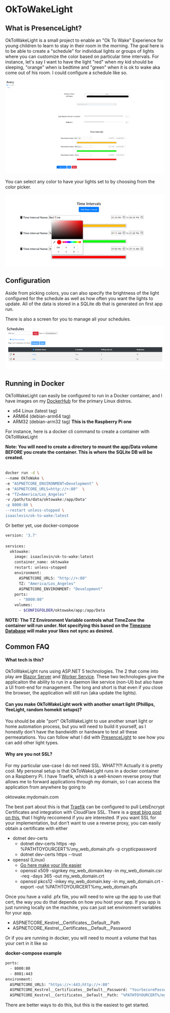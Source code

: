# OkToWakeLight

## What is PresenceLight?

OkToWakeLight is a small project to enable an "Ok To Wake" Experience for young children to learn to stay in their room in the morning. The goal here is to be able to create a "schedule" for 
individual lights or groups of lights where you can customize the color based on particular time intervals. For instance, let's say I want to have the light "red" when my kid should be sleeping,
"orange" when is bedtime and "green" when it is ok to wake aka come out of his room. I could configure a schedule like so.


![Schedule](static/schedule.png)


You can select any color to have your lights set to by choosing from the color picker. 

![Interval](static/interval.png)

## Configuration

Aside from picking colors, you can also specify the brightness of the light configured for the schedule as well as how often you want the lights to update. All of the data is stored in a SQLite db 
that is generated on first app run. 

There is also a screen for you to manage all your schedules.

![Index](static/index.png)


## Running in Docker

OkToWakeLight can easily be configured to run in a Docker container, and I have images on my [DockerHub](https://hub.docker.com/repository/docker/isaaclevin/ok-to-wake) for the primary Linux distros. 

- x64 Linux (latest tag)
- ARM64 (debian-arm64 tag)
- ARM32 (debian-arm32 tag) **This is the Raspberry Pi one**


For instance, here is a docker cli command to create a container with OkToWakeLight


**Note: You will need to create a directory to mount the app/Data volume BEFORE you create the container. This is where the SQLite DB will be created.**
```bash

docker run -d \
--name OkToWake \
-e "ASPNETCORE_ENVIRONMENT=Development" \
-e "ASPNETCORE_URLS=http://+:80"  \
-e "TZ=America/Los_Angeles"
-v /path/to/data/oktowake:/app/Data"
-p 8000:80 \
--restart unless-stopped \
isaaclevin/ok-to-wake:latest

```
Or better yet, use docker-compose

```bash
version: '3.7'

services:
  oktowake:
    image: isaaclevin/ok-to-wake:latest
    container_name: oktowake
    restart: unless-stopped
    environment:
      ASPNETCORE_URLS: "http://+:80"
      TZ: "America/Los_Angeles"
      ASPNETCORE_ENVIRONMENT: "Development"
    ports:
      - "8000:80"
    volumes:
      - $CONFIGFOLDER/oktowake/app:/app/Data
```

**NOTE: The TZ Environment Variable controls what TimeZone the container will run under. Not specifying this based on the [Timezone Database](https://en.wikipedia.org/wiki/List_of_tz_database_time_zones)
will make your likes not sync as desired.**

## Common FAQ

#### What tech is this?

OkToWakeLight runs using ASP.NET 5 technologies. The 2 that come into play are [Blazor Server](https://docs.microsoft.com/en-us/aspnet/core/blazor/hosting-models?view=aspnetcore-5.0#blazor-server) and [Worker Service](https://docs.microsoft.com/en-us/aspnet/core/fundamentals/host/hosted-services?view=aspnetcore-5.0). These two technologies give the applicaiton the ability to run in a daemon like service (non-UI)
but also have a UI front-end for management. The long and short is that even if you close the browser, the application will still run (aka update the lights).

#### Can you make OkToWakeLight work with another smart light (Phillips, YeeLight, random homekit setups)?
  
You should be able "port" OkToWakeLight to use another smart light or home automation process, but you will need to build it yourself, as I honestly don't have the bandwidth or hardware 
to test all these permeatations. You can follow what I did with [PresenceLight](https://github.com/isaacrlevin/PresenceLight) to see how you can add other light types.

#### Why are you not SSL?

For my particular use-case I do not need SSL. WHAT?!?! Actually it is pretty cool. My personal setup is that OkToWakeLight runs in a docker container on a Raspberry Pi. I have Traefik, which is a well-known
reverse proxy that allows me to forward applications through my domain, so I can access the application from anywhere by going to

oktowake.mydomain.com

The best part about this is that [Traefik](https://traefik.io/) can be configured to pull LetsEncrypt Certificates and integration with CloudFlare SSL. There is a [great blog post on this](https://www.smarthomebeginner.com/traefik-2-docker-tutorial/), that I highly reccomend if you are interested. 
If you want SSL for your implementation, but don't want to use a reverse proxy, you can easily obtain a certificate with either

- dotnet dev-certs
  - dotnet dev-certs https -ep %PATHTOYOURCERT%\my_web_domain.pfx -p crypticpassword
  - dotnet dev-certs https --trust
- openssl (Linux) 
  - [Go here make your life easier](https://www.digicert.com/easy-csr/openssl.htm)
  - openssl x509 -signkey my_web_domain.key -in my_web_domain.csr -req -days 365 -out my_web_domain.crt
  - openssl pkcs12 -inkey my_web_domain.key -in my_web_domain.crt -export -out %PATHTOYOURCERT%my_web_domain.pfx

Once you have a valid .pfx file, you will need to wire up the app to use that cert, the way you do that depends on how you host your app. If you app is just running locally on the machine, 
you can just set environment variables for your app.

- ASPNETCORE_Kestrel__Certificates__Default__Path
- ASPNETCORE_Kestrel__Certificates__Default__Password

Or if you are running in docker, you will need to mount a volume that has your cert in it like so

**docker-compose example**

```bash
ports:
  - 8000:80
  - 8001:443
environment:
  ASPNETCORE_URLS: "https://+:443;http://+:80"
  ASPNETCORE_Kestrel__Certificates__Default__Password: "YourSecurePassword"
  ASPNETCORE_Kestrel__Certificates__Default__Path: "%PATHTOYOURCERT%/my_web_domain.pfx"
```

There are better ways to do this, but this is the easiest to get started.
